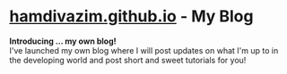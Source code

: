 # [hamdivazim.github.io](https://hamdivazim.github.io/) - My Blog

**Introducing ... my own blog!**
<br>
I've launched my own blog where I will post updates on what I'm up to in the developing world and post short and sweet tutorials for you!
